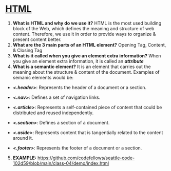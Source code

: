 # [HTML](https://github.com/codefellows/seattle-code-102d59/tree/main/class-04)
1. **What is HTML and why do we use it?** HTML is the most used building block of the Web, which defines the meaning and structure of web content. Therefore, we use it in order to provide ways to organize & present content better.
2. **What are the 3 main parts of an HTML element?** Opening Tag, Content, & Closing Tag
3. **What is it called when you give an element extra information?** When you give an element extra information, it is called an ***attribute***
4. **What is a semantic element?** It is an element that carries out the meaning about the structure & content of the document. Examples of semanic elements would be:
* ***<.header>***: Represents the header of a document or a section.
- ***<.nav>***: Defines a set of navigation links.
+ ***<.article>***: Represents a self-contained piece of content that could be distributed and reused independently.
* ***<.section>***: Defines a section of a document.
- ***<.aside>***: Represents content that is tangentially related to the content around it.
+ ***<.footer>***: Represents the footer of a document or a section.
5. **EXAMPLE:** https://github.com/codefellows/seattle-code-102d59/blob/main/class-04/demo/index.html
